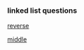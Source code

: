 <h3>linked list questions</h3>

<a href ="https://www.codingninjas.com/codestudio/problems/reverse-the-singly-linked-list_799897?source=youtube&campaign=Lovebabbarcodestudio_24thJan&utm_source=youtube&utm_medium=affiliate&utm_campaign=Lovebabbarcodestudio_24thJan&leftPanelTab=0">reverse</a>


<a href="https://www.youtube.com/redirect?event=video_description&redir_token=QUFFLUhqbS1sUjBpZnJ5YkRuMVgycFNjVzJ4alhqR1JHZ3xBQ3Jtc0tuTkJGQndUM2RoVlVQeDN0a0tQQzctMnlPMWQzU18tQVIzQjlzd0p6TG5RTktYZXFtdFlsR3F6VmNkdm1CRDhnMnhabV9XazRSOEFIZHZYTmdQSGRDalR6Rlkta2NoWHJmT0tSVHJta2tHLVEwRk5vNA&q=https%3A%2F%2Fbit.ly%2F3tRF3ga&v=vqS1nVQdCJM">middle</a>


<a href=""></a>

<a href=""></a>

<a href=""></a>












